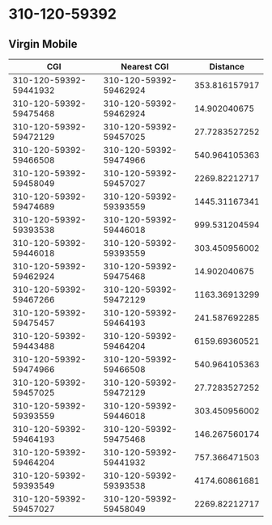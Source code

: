 # 310-120-59392
## Virgin Mobile


| CGI | Nearest CGI | Distance |
|-----|-------------|----------|
| 310-120-59392-59441932 | 310-120-59392-59462924 | 353.816157917 |
| 310-120-59392-59475468 | 310-120-59392-59462924 | 14.902040675 |
| 310-120-59392-59472129 | 310-120-59392-59457025 | 27.7283527252 |
| 310-120-59392-59466508 | 310-120-59392-59474966 | 540.964105363 |
| 310-120-59392-59458049 | 310-120-59392-59457027 | 2269.82212717 |
| 310-120-59392-59474689 | 310-120-59392-59393559 | 1445.31167341 |
| 310-120-59392-59393538 | 310-120-59392-59446018 | 999.531204594 |
| 310-120-59392-59446018 | 310-120-59392-59393559 | 303.450956002 |
| 310-120-59392-59462924 | 310-120-59392-59475468 | 14.902040675 |
| 310-120-59392-59467266 | 310-120-59392-59472129 | 1163.36913299 |
| 310-120-59392-59475457 | 310-120-59392-59464193 | 241.587692285 |
| 310-120-59392-59443488 | 310-120-59392-59464204 | 6159.69360521 |
| 310-120-59392-59474966 | 310-120-59392-59466508 | 540.964105363 |
| 310-120-59392-59457025 | 310-120-59392-59472129 | 27.7283527252 |
| 310-120-59392-59393559 | 310-120-59392-59446018 | 303.450956002 |
| 310-120-59392-59464193 | 310-120-59392-59475468 | 146.267560174 |
| 310-120-59392-59464204 | 310-120-59392-59441932 | 757.366471503 |
| 310-120-59392-59393549 | 310-120-59392-59393538 | 4174.60861681 |
| 310-120-59392-59457027 | 310-120-59392-59458049 | 2269.82212717 |
